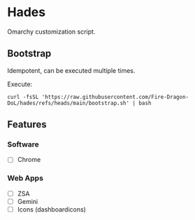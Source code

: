 # Hades

Omarchy customization script.

## Bootstrap

Idempotent, can be executed multiple times.

Execute:

```
curl -fsSL 'https://raw.githubusercontent.com/Fire-Dragon-DoL/hades/refs/heads/main/bootstrap.sh' | bash
```

## Features

### Software

- [ ] Chrome

### Web Apps

- [ ] ZSA
- [ ] Gemini
- [ ] Icons (dashboardicons)
